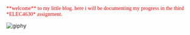 <span style="font-family:Papyrus;font-size:1em;color:red;"> 
  **welcome** to my little blog. here i will be documenting my progress in the third *ELEC4630* assignment. 
</span>

![giphy](https://github.com/gp-rgb/gp-rgb.github.io/assets/131956221/20b7a146-e977-4604-b17f-a636473acfc9)
